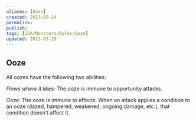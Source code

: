 ```yaml
---
aliases: [Ooze]
created: 2023-05-24
permalink: 
publish: 
tags: [13A/Monsters/Rules/Ooze]
updated: 2023-05-29
---
```


## Ooze

All oozes have the following two abilities:

*Flows where it likes:* The ooze is immune to opportunity attacks.

*Ooze:* The ooze is immune to effects. When an attack applies a condition to an ooze (dazed, hampered, weakened, ongoing damage, etc.), that condition doesn’t affect it.